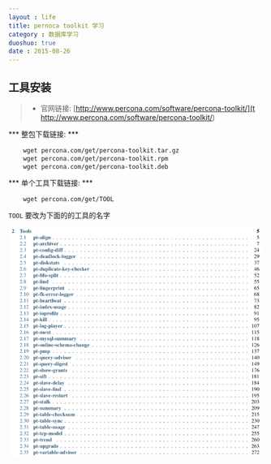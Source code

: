 ```yaml
---
layout : life
title: pernoca toolkit 学习
category : 数据库学习
duoshuo: true
date : 2015-08-26
---
```


<!-- more -->

## 工具安装

> * 官网链接: [http://www.percona.com/software/percona-toolkit/](t http://www.percona.com/software/percona-toolkit/)

*** 整包下载链接: ***

>
```shell
	wget percona.com/get/percona-toolkit.tar.gz
	wget percona.com/get/percona-toolkit.rpm
	wget percona.com/get/percona-toolkit.deb
```

*** 单个工具下载链接: ***

>
```shell
	wget percona.com/get/TOOL
```

`TOOL` 要改为下面的的工具的名字


![工具列表](/res/img/blog/数据库学习/2015-08-26.png)

